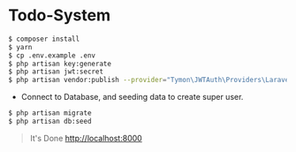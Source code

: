 # Todo-System

``` bash
$ composer install
$ yarn
$ cp .env.example .env
$ php artisan key:generate
$ php artisan jwt:secret
$ php artisan vendor:publish --provider="Tymon\JWTAuth\Providers\LaravelServiceProvider"
```

- Connect to Database, and seeding data to create super user.

```bash
$ php artisan migrate
$ php artisan db:seed
```

> It's Done 
[http://localhost:8000](http://localhost:8000)